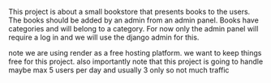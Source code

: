 This project is about a small bookstore that presents books to the users. The books should be added by an admin from an admin panel. Books have categories and will belong to a category. For now only the admin panel will require a log in and we will use the django admin for this.

note we are using render as a free hosting platform. we want to keep things free for this project. also importantly note that this project is going to handle maybe max 5 users per day and usually 3 only so not much traffic